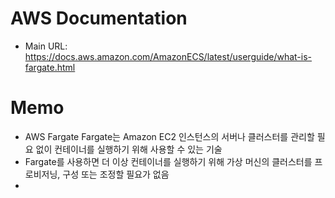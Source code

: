 # AWS Documentation

- Main URL: https://docs.aws.amazon.com/AmazonECS/latest/userguide/what-is-fargate.html


# Memo

- AWS Fargate Fargate는 Amazon EC2 인스턴스의 서버나 클러스터를 관리할 필요 없이 컨테이너를 실행하기 위해 사용할 수 있는 기술
- Fargate를 사용하면 더 이상 컨테이너를 실행하기 위해 가상 머신의 클러스터를 프로비저닝, 구성 또는 조정할 필요가 없음
- 




